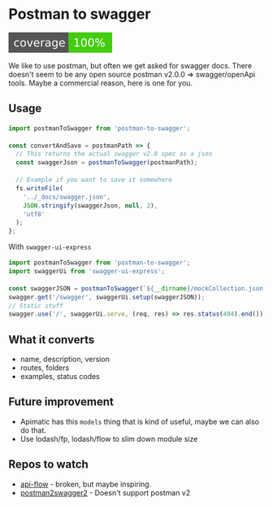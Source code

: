 # Postman to swagger

![coverage](./shields/coverage.svg)

We like to use postman, but often we get asked for swagger docs. There doesn't seem to be any open source postman v2.0.0 => swagger/openApi tools. Maybe a commercial reason, here is one for you.

## Usage

```js
import postmanToSwagger from 'postman-to-swagger';

const convertAndSave = postmanPath => {
  // This returns the actual swagger v2.0 spec as a json
  const swaggerJson = postmanToSwagger(postmanPath);

  // Example if you want to save it somewhere
  fs.writeFile(
    '../_docs/swagger.json',
    JSON.stringify(swaggerJson, null, 2),
    'utf8'
  );
};
```

With `swagger-ui-express`

```js
import postmanToSwagger from 'postman-to-swagger';
import swaggerUi from 'swagger-ui-express';

const swaggerJSON = postmanToSwagger(`${__dirname}/mockCollection.json`);
swagger.get('/swagger', swaggerUi.setup(swaggerJSON));
// Static stuff
swagger.use('/', swaggerUi.serve, (req, res) => res.status(404).end());
```

## What it converts

- name, description, version
- routes, folders
- examples, status codes

## Future improvement

- Apimatic has this `models` thing that is kind of useful, maybe we can also do that.
- Use lodash/fp, lodash/flow to slim down module size

## Repos to watch

- [api-flow](https://github.com/luckymarmot/API-Flow) - broken, but maybe inspiring.
- [postman2swagger2](https://github.com/IntegrateDev/postman2swagger2/blob/master/index.js) - Doesn't support postman v2
